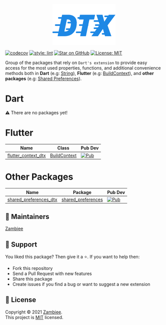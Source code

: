 <p align="center">
<img src="assets/logo.png" alt="Logo"/>
</p>

<a href="https://codecov.io/gh/zambiee/dtx"><img src="https://codecov.io/gh/zambiee/dtx/branch/main/graph/badge.svg" alt="codecov"></a>
<a href="https://github.com/passsy/dart-lint"><img src="https://img.shields.io/badge/style-lint-40c4ff.svg" alt="style: lint"></a>
<a href="https://github.com/zambiee/dtx"><img src="https://img.shields.io/github/stars/zambiee/dtx.svg?style=flat&logo=github&colorB=deeppink&label=stars" alt="Star on GitHub"></a>
<a href="https://opensource.org/licenses/MIT"><img src="https://img.shields.io/badge/license-MIT-purple.svg" alt="License: MIT"></a>

Group of the packages that rely on `Dart's extension` to provide easy access for the most used properties, functions, and additional convenience methods both in **Dart** (e.g: [String](https://api.dart.dev/stable/2.10.0/dart-core/String-class.html)), **Flutter** (e.g: [BuildContext](https://api.flutter.dev/flutter/widgets/BuildContext-class.html)), and **other packages** (e.g: [Shared Preferences](https://pub.dev/packages/shared_preferences)).

# Dart

⚠️ There are no packages yet!

# Flutter

| Name  |  Class  |   Pub Dev     |
| ------------------- | ------------------- |------------------- |
| [flutter_context_dtx](https://github.com/Zambiee/dtx/tree/main/packages/flutter/flutter_context_dtx) |  [BuildContext](https://api.flutter.dev/flutter/widgets/BuildContext-class.html) | <a href="https://pub.dev/packages/flutter_context_dtx"><img src="https://img.shields.io/pub/v/flutter_context_dtx.svg" alt="Pub"></a> |

# Other Packages

| Name  |  Package  |   Pub Dev     |
| ------------------- | ------------------- |------------------- |
| [shared_preferences_dtx](https://github.com/Zambiee/dtx/tree/main/packages/other_packages/shared_preferences_dtx) |  [shared_preferences](https://pub.dev/packages/shared_preferences) | <a href="https://pub.dev/packages/shared_preferences_dtx"><img src="https://img.shields.io/pub/v/shared_preferences_dtx.svg" alt="Pub"></a> |


## 📝 Maintainers

[Zambiee](https://github.com/Zambiee)

## 🤝 Support

You liked this package? Then give it a ⭐️. If you want to help then:

- Fork this repository
- Send a Pull Request with new features
- Share this package
- Create issues if you find a bug or want to suggest a new extension

## 📝 License

Copyright © 2021 [Zambiee](https://github.com/Zambiee).<br />
This project is [MIT](https://opensource.org/licenses/MIT) licensed.
